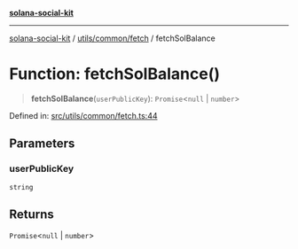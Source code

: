 [**solana-social-kit**](../../../../README.md)

***

[solana-social-kit](../../../../README.md) / [utils/common/fetch](../README.md) / fetchSolBalance

# Function: fetchSolBalance()

> **fetchSolBalance**(`userPublicKey`): `Promise`\<`null` \| `number`\>

Defined in: [src/utils/common/fetch.ts:44](https://github.com/SendArcade/solana-social-starter/blob/03568260ca96ed63f77049843c721de1cb011893/src/utils/common/fetch.ts#L44)

## Parameters

### userPublicKey

`string`

## Returns

`Promise`\<`null` \| `number`\>
